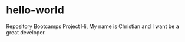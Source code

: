 # hello-world
Repository Bootcamps Project
Hi, My name is Christian and I want be a great developer.
